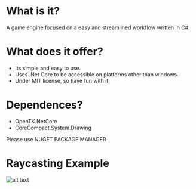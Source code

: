 # What is it?
A game engine focused on a easy and streamlined workflow written in C#. 

# What does it offer?
- Its simple and easy to use.
- Uses .Net Core to be accessible on platforms other than windows. 
- Under MIT license, so have fun with it!

# Dependences?
- OpenTK.NetCore
- CoreCompact.System.Drawing

Please use NUGET PACKAGE MANAGER

# Raycasting Example
![alt text](https://i.imgur.com/OPpvQep.gif)
